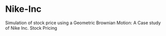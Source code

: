 # Nike-Inc
Simulation of stock price using a Geometric Brownian Motion: A Case study of Nike Inc. Stock Pricing
